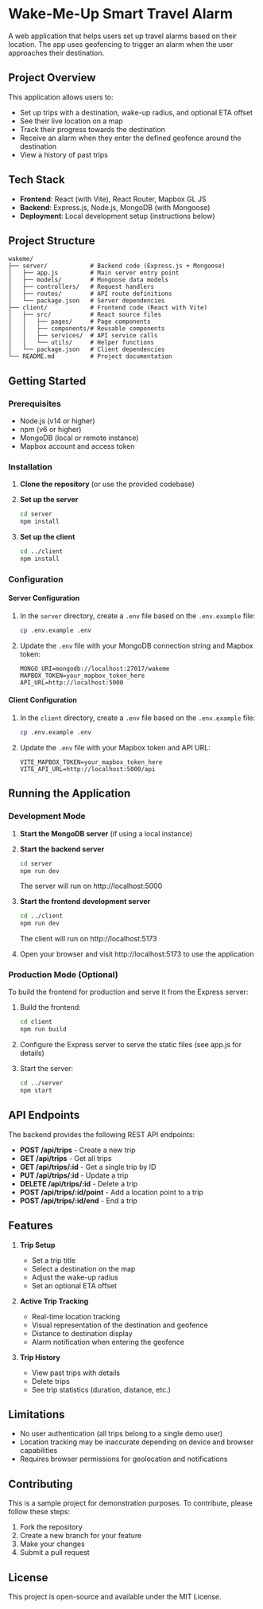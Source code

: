 # Wake-Me-Up Smart Travel Alarm

A web application that helps users set up travel alarms based on their location. The app uses geofencing to trigger an alarm when the user approaches their destination.

## Project Overview

This application allows users to:
- Set up trips with a destination, wake-up radius, and optional ETA offset
- See their live location on a map
- Track their progress towards the destination
- Receive an alarm when they enter the defined geofence around the destination
- View a history of past trips

## Tech Stack

- **Frontend**: React (with Vite), React Router, Mapbox GL JS
- **Backend**: Express.js, Node.js, MongoDB (with Mongoose)
- **Deployment**: Local development setup (instructions below)

## Project Structure

```
wakeme/
├── server/            # Backend code (Express.js + Mongoose)
│   ├── app.js         # Main server entry point
│   ├── models/        # Mongoose data models
│   ├── controllers/   # Request handlers
│   ├── routes/        # API route definitions
│   └── package.json   # Server dependencies
├── client/            # Frontend code (React with Vite)
│   ├── src/           # React source files
│   │   ├── pages/     # Page components
│   │   ├── components/# Reusable components
│   │   ├── services/  # API service calls
│   │   └── utils/     # Helper functions
│   └── package.json   # Client dependencies
└── README.md          # Project documentation
```

## Getting Started

### Prerequisites

- Node.js (v14 or higher)
- npm (v6 or higher)
- MongoDB (local or remote instance)
- Mapbox account and access token

### Installation

1. **Clone the repository** (or use the provided codebase)

2. **Set up the server**
   ```bash
   cd server
   npm install
   ```

3. **Set up the client**
   ```bash
   cd ../client
   npm install
   ```

### Configuration

#### Server Configuration

1. In the `server` directory, create a `.env` file based on the `.env.example` file:
   ```bash
   cp .env.example .env
   ```

2. Update the `.env` file with your MongoDB connection string and Mapbox token:
   ```env
   MONGO_URI=mongodb://localhost:27017/wakeme
   MAPBOX_TOKEN=your_mapbox_token_here
   API_URL=http://localhost:5000
   ```

#### Client Configuration

1. In the `client` directory, create a `.env` file based on the `.env.example` file:
   ```bash
   cp .env.example .env
   ```

2. Update the `.env` file with your Mapbox token and API URL:
   ```env
   VITE_MAPBOX_TOKEN=your_mapbox_token_here
   VITE_API_URL=http://localhost:5000/api
   ```

## Running the Application

### Development Mode

1. **Start the MongoDB server** (if using a local instance)

2. **Start the backend server**
   ```bash
   cd server
   npm run dev
   ```
   The server will run on http://localhost:5000

3. **Start the frontend development server**
   ```bash
   cd ../client
   npm run dev
   ```
   The client will run on http://localhost:5173

4. Open your browser and visit http://localhost:5173 to use the application

### Production Mode (Optional)

To build the frontend for production and serve it from the Express server:

1. Build the frontend:
   ```bash
   cd client
   npm run build
   ```

2. Configure the Express server to serve the static files (see app.js for details)

3. Start the server:
   ```bash
   cd ../server
   npm start
   ```

## API Endpoints

The backend provides the following REST API endpoints:

- **POST /api/trips** - Create a new trip
- **GET /api/trips** - Get all trips
- **GET /api/trips/:id** - Get a single trip by ID
- **PUT /api/trips/:id** - Update a trip
- **DELETE /api/trips/:id** - Delete a trip
- **POST /api/trips/:id/point** - Add a location point to a trip
- **POST /api/trips/:id/end** - End a trip

## Features

1. **Trip Setup**
   - Set a trip title
   - Select a destination on the map
   - Adjust the wake-up radius
   - Set an optional ETA offset

2. **Active Trip Tracking**
   - Real-time location tracking
   - Visual representation of the destination and geofence
   - Distance to destination display
   - Alarm notification when entering the geofence

3. **Trip History**
   - View past trips with details
   - Delete trips
   - See trip statistics (duration, distance, etc.)

## Limitations

- No user authentication (all trips belong to a single demo user)
- Location tracking may be inaccurate depending on device and browser capabilities
- Requires browser permissions for geolocation and notifications

## Contributing

This is a sample project for demonstration purposes. To contribute, please follow these steps:

1. Fork the repository
2. Create a new branch for your feature
3. Make your changes
4. Submit a pull request

## License

This project is open-source and available under the MIT License.
